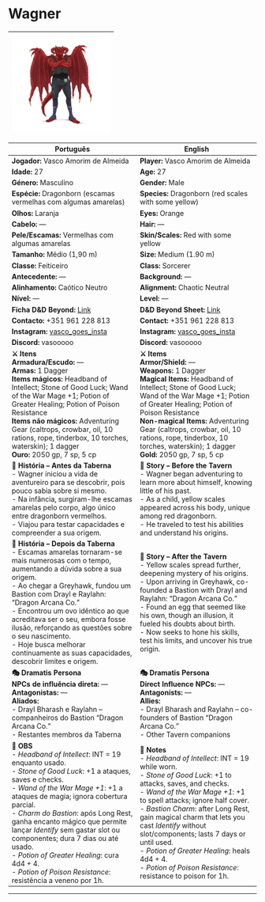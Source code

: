 # Wagner

| <img src="pc_wagner.png" height="200"/>|
| ------------------------------------------------------------------------------------- |

| Português | English |
| --------- | ------- |
| **Jogador:** Vasco Amorim de Almeida | **Player:** Vasco Amorim de Almeida |
| **Idade:** 27 | **Age:** 27 |
| **Género:** Masculino | **Gender:** Male |
| **Espécie:** Dragonborn (escamas vermelhas com algumas amarelas) | **Species:** Dragonborn (red scales with some yellow) |
| **Olhos:** Laranja | **Eyes:** Orange |
| **Cabelo:** — | **Hair:** — |
| **Pele/Escamas:** Vermelhas com algumas amarelas | **Skin/Scales:** Red with some yellow |
| **Tamanho:** Médio (1,90 m) | **Size:** Medium (1.90 m) |
| **Classe:** Feiticeiro | **Class:** Sorcerer |
| **Antecedente:** — | **Background:** — |
| **Alinhamento:** Caótico Neutro | **Alignment:** Chaotic Neutral |
| **Nível:** — | **Level:** — |
| **Ficha D&D Beyond:** [Link](https://www.dndbeyond.com/characters/140233506) | **D&D Beyond Sheet:** [Link](https://www.dndbeyond.com/characters/140233506) |
| **Contacto:** +351 961 228 813 | **Contact:** +351 961 228 813 |
| **Instagram:** [vasco_goes_insta](https://www.instagram.com/vasco_goes_insta/) | **Instagram:** [vasco_goes_insta](https://www.instagram.com/vasco_goes_insta/) |
| **Discord:** vasooooo | **Discord:** vasooooo |
| **⚔️ Itens**<br>**Armadura/Escudo:** —<br>**Armas:** 1 Dagger<br>**Items mágicos:** Headband of Intellect; Stone of Good Luck; Wand of the War Mage +1; Potion of Greater Healing; Potion of Poison Resistance<br>**Items não mágicos:** Adventuring Gear (caltrops, crowbar, oil, 10 rations, rope, tinderbox, 10 torches, waterskin); 1 dagger<br>**Ouro:** 2050 gp, 7 sp, 5 cp | **⚔️ Items**<br>**Armor/Shield:** —<br>**Weapons:** 1 Dagger<br>**Magical Items:** Headband of Intellect; Stone of Good Luck; Wand of the War Mage +1; Potion of Greater Healing; Potion of Poison Resistance<br>**Non-magical Items:** Adventuring Gear (caltrops, crowbar, oil, 10 rations, rope, tinderbox, 10 torches, waterskin); 1 dagger<br>**Gold:** 2050 gp, 7 sp, 5 cp |
| **📖 História – Antes da Taberna**<br>- Wagner iniciou a vida de aventureiro para se descobrir, pois pouco sabia sobre si mesmo.<br>- Na infância, surgiram-lhe escamas amarelas pelo corpo, algo único entre dragonborn vermelhos.<br>- Viajou para testar capacidades e compreender a sua origem. | **📖 Story – Before the Tavern**<br>- Wagner began adventuring to learn more about himself, knowing little of his past.<br>- As a child, yellow scales appeared across his body, unique among red dragonborn.<br>- He traveled to test his abilities and understand his origins. |
| **📖 História – Depois da Taberna**<br>- Escamas amarelas tornaram-se mais numerosas com o tempo, aumentando a dúvida sobre a sua origem.<br>- Ao chegar a Greyhawk, fundou um Bastion com Drayl e Raylahn: “Dragon Arcana Co.”<br>- Encontrou um ovo idêntico ao que acreditava ser o seu, embora fosse ilusão, reforçando as questões sobre o seu nascimento.<br>- Hoje busca melhorar continuamente as suas capacidades, descobrir limites e origem. | **📖 Story – After the Tavern**<br>- Yellow scales spread further, deepening mystery of his origins.<br>- Upon arriving in Greyhawk, co-founded a Bastion with Drayl and Raylahn: “Dragon Arcana Co.”<br>- Found an egg that seemed like his own, though an illusion, it fueled his doubts about birth.<br>- Now seeks to hone his skills, test his limits, and uncover his true origin. |
| **🎭 Dramatis Persona**<br>**NPCs de influência direta:** —<br>**Antagonistas:** —<br>**Aliados:**<br>- Drayl Bharash e Raylahn – companheiros do Bastion “Dragon Arcana Co.”<br>- Restantes membros da Taberna | **🎭 Dramatis Persona**<br>**Direct Influence NPCs:** —<br>**Antagonists:** —<br>**Allies:**<br>- Drayl Bharash and Raylahn – co-founders of Bastion “Dragon Arcana Co.”<br>- Other Tavern companions |
| **🔮 OBS**<br>- *Headband of Intellect*: INT = 19 enquanto usado.<br>- *Stone of Good Luck*: +1 a ataques, saves e checks.<br>- *Wand of the War Mage +1*: +1 a ataques de magia; ignora cobertura parcial.<br>- *Charm do Bastion*: após Long Rest, ganha encanto mágico que permite lançar *Identify* sem gastar slot ou componentes; dura 7 dias ou até usado.<br>- *Potion of Greater Healing*: cura 4d4 + 4.<br>- *Potion of Poison Resistance*: resistência a veneno por 1h. | **🔮 Notes**<br>- *Headband of Intellect*: INT = 19 while worn.<br>- *Stone of Good Luck*: +1 to attacks, saves, and checks.<br>- *Wand of the War Mage +1*: +1 to spell attacks; ignore half cover.<br>- *Bastion Charm*: after Long Rest, gain magical charm that lets you cast *Identify* without slot/components; lasts 7 days or until used.<br>- *Potion of Greater Healing*: heals 4d4 + 4.<br>- *Potion of Poison Resistance*: resistance to poison for 1h. |

---











